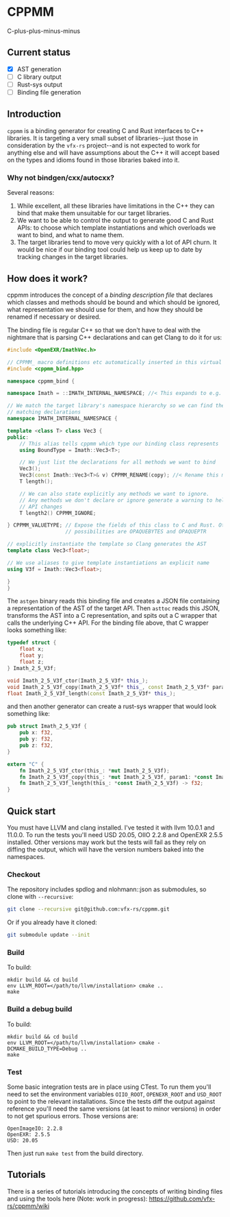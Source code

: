 
# CPPMM
C-plus-plus-minus-minus

## Current status

- [x] AST generation
- [ ] C library output
- [ ] Rust-sys output
- [ ] Binding file generation

## Introduction

`cppmm` is a binding generator for creating C and Rust interfaces to C++ libraries. It is targeting a very small subset of libraries--just those in consideration by the `vfx-rs` project--and is not expected to work for anything else and will have assumptions about the C++ it will accept based on the types and idioms found in those libraries baked into it.

### Why not bindgen/cxx/autocxx?

Several reasons:
1. While excellent, all these libraries have limitations in the C++ they can bind that make them unsuitable for our target libraries.
2. We want to be able to control the output to generate  good C and Rust APIs: to choose which template instantiations and which overloads we want to bind, and what to name them.
3. The target libraries tend to move very quickly with a lot of API churn. It would be nice if our binding tool could help us keep up to date by tracking changes in the target libraries.

## How does it work?

cppmm introduces the concept of a *binding description file* that declares which classes and methods should be bound and which should be ignored, what representation we should use for them, and how they should be renamed if necessary or desired.

The binding file is regular C++ so that we don't have to deal with the nightmare that is parsing C++ declarations and can get Clang to do it for us:

```c++
#include <OpenEXR/ImathVec.h>

// CPPMM_ macro definitions etc automatically inserted in this virtual header
#include <cppmm_bind.hpp>

namespace cppmm_bind {

namespace Imath = ::IMATH_INTERNAL_NAMESPACE; //< This expands to e.g. Imath_2_5

// We match the target library's namespace hierarchy so we can find the 
// matching declarations
namespace IMATH_INTERNAL_NAMESPACE {

template <class T> class Vec3 {
public:
    // This alias tells cppmm which type our binding class represents
    using BoundType = Imath::Vec3<T>;

    // We just list the declarations for all methods we want to bind
    Vec3();
    Vec3(const Imath::Vec3<T>& v) CPPMM_RENAME(copy); //< Rename this method
    T length();

    // We can also state explicitly any methods we want to ignore.
    // Any methods we don't declare or ignore generate a warning to help track
    // API changes
    T length2() CPPMM_IGNORE;

} CPPMM_VALUETYPE; // Expose the fields of this class to C and Rust. Other
                   // possibilities are OPAQUEBYTES and OPAQUEPTR

// explicitly instantiate the template so Clang generates the AST
template class Vec3<float>;

// We use aliases to give template instantiations an explicit name
using V3f = Imath::Vec3<float>;

}
}
```

The `astgen` binary reads this binding file and creates a JSON file containing
a representation of the AST of the target API. Then `asttoc` reads this JSON, transforms the AST into a C representation, and spits out a C wrapper that calls the underlying C++ API. For the binding file above, that C wrapper looks something like:

```c++
typedef struct {
    float x;
    float y;
    float z;
} Imath_2_5_V3f;

void Imath_2_5_V3f_ctor(Imath_2_5_V3f* this_);
void Imath_2_5_V3f_copy(Imath_2_5_V3f* this_, const Imath_2_5_V3f* param1);
float Imath_2_5_V3f_length(const Imath_2_5_V3f* this_);
```

and then another generator can create a rust-sys wrapper that would look something like:
```Rust
pub struct Imath_2_5_V3f {
    pub x: f32,
    pub y: f32,
    pub z: f32,
}

extern "C" {
    fn Imath_2_5_V3f_ctor(this_: *mut Imath_2_5_V3f);
    fn Imath_2_5_V3f_copy(this_: *mut Imath_2_5_V3f, param1: *const Imath_2_5_V3f);
    fn Imath_2_5_V3f_length(this_: *const Imath_2_5_V3f) -> f32;
}
```


## Quick start
You must have LLVM and clang installed. I've tested it with llvm 10.0.1 and 11.0.0. To run the tests you'll need USD 20.05, OIIO 2.2.8 and OpenEXR 2.5.5 installed. Other versions may work but the tests will fail as they rely on diffing the output, which will have the version numbers baked into the namespaces.

### Checkout
The repository includes spdlog and nlohmann::json as submodules, so clone with `--recursive`:
```bash
git clone --recursive git@github.com:vfx-rs/cppmm.git
```
Or if you already have it cloned:
```bash
git submodule update --init
```

### Build
To build:
```
mkdir build && cd build
env LLVM_ROOT=</path/to/llvm/installation> cmake ..
make
```

### Build a debug build
To build:
```
mkdir build && cd build
env LLVM_ROOT=</path/to/llvm/installation> cmake -DCMAKE_BUILD_TYPE=Debug ..
make
```

### Test
Some basic integration tests are in place using CTest. To run them you'll need to set the environment variables `OIIO_ROOT`, `OPENEXR_ROOT` and `USD_ROOT` to point to the relevant installations. Since the tests diff the output against reference you'll need the same versions (at least to minor versions) in order to not get spurious errors. Those versions are:
```
OpenImageIO: 2.2.8
OpenEXR: 2.5.5
USD: 20.05
```

Then just run `make test` from the build directory.

## Tutorials

There is a series of tutorials introducing the concepts of writing binding files and using the tools here (Note: work in progress): https://github.com/vfx-rs/cppmm/wiki
